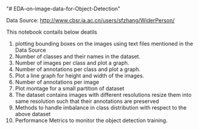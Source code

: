 "# EDA-on-image-data-for-Object-Detection" 

Data Source: http://www.cbsr.ia.ac.cn/users/sfzhang/WiderPerson/



This notebook contails below deatils
1. plotting bounding boxes on the images using text files mentioned in the Data Source
2. Number of classes and their names in the dataset.
3. Number of images per class and plot a graph.
4. Number of annotations per class and plot a graph.
5. Plot a line graph for height and width of the images.
6. Number of annotations per image
7. Plot montage for a small partition of dataset
8. The dataset contains images with different resolutions resize them into same resolution such that their annotations are preserved
9. Methods to handle imbalance in class distribution with respect to the above dataset
10. Performance Metrics to monitor the object detection training.
